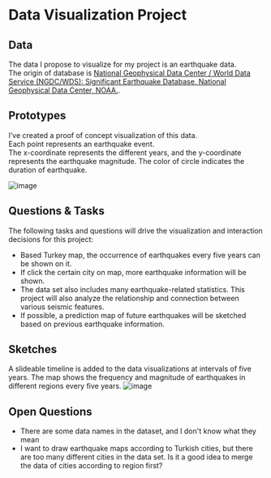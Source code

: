 # Data Visualization Project

## Data

The data I propose to visualize for my project is an earthquake data.</br>
The origin of database is [National Geophysical Data Center / World Data Service (NGDC/WDS): Significant Earthquake Database. National Geophysical Data Center, NOAA.](https://www.ngdc.noaa.gov/nndc/struts/form?t=101650&s=1&d=1).</br>


## Prototypes

I’ve created a proof of concept visualization of this data. </br>
Each point represents an earthquake event.</br>
The x-coordinate represents the different years, and the y-coordinate represents the earthquake magnitude. The color of circle indicates the duration of earthquake.

![image](https://user-images.githubusercontent.com/37562094/66102481-81564500-e580-11e9-8ea6-4d6bece3957e.png)



## Questions & Tasks

The following tasks and questions will drive the visualization and interaction decisions for this project:

 * Based Turkey map, the occurrence of earthquakes every five years can be shown on it.
 * If click the certain city on map, more earthquake information will be shown.
 * The data set also includes many earthquake-related statistics. This project will also analyze the relationship and connection between various seismic features.
 * If possible, a prediction map of future earthquakes will be sketched based on previous earthquake information.

## Sketches
A slideable timeline is added to the data visualizations at intervals of five years. The map shows the frequency and magnitude of earthquakes in different regions every five years.
![image](https://user-images.githubusercontent.com/37562094/65657034-de398480-dfef-11e9-871e-ad6398e1add0.png)

## Open Questions
 * There are some data names in the dataset, and I don't know what they mean 
 * I want to draw earthquake maps according to Turkish cities, but there are too many different cities in the data set. Is it a good idea to merge the data of cities according to region first?
